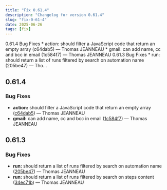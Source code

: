 ```yaml
---
title: "Fix 0.61.4"
description: "Changelog for version 0.61.4"
slug: "fix-0-61-4"
date: 2025-06-26
tags: [fix]
---
```


<p class="before-truncate"> 0.61.4   Bug Fixes  * action: should filter a JavaScript code that return an empty array (c64dab5) — Thomas JEANNEAU * gmail: can add name, cc and bcc in email (1c584f7) — Thomas JEANNEAU   0.61.3   Bug Fixes  * run: should return a list of runs filtered by search on automation name (205be47) — Tho...</p>

<!-- truncate -->

## 0.61.4

### Bug Fixes

* **action:** should filter a JavaScript code that return an empty array ([c64dab5](https://github.com/latechforce/engine/commit/c64dab58bf4c35cbec7e26e163bebbb2172cff7f)) — Thomas JEANNEAU
* **gmail:** can add name, cc and bcc in email ([1c584f7](https://github.com/latechforce/engine/commit/1c584f73e77ec4eaf988f8d3c0f0ef28fe5b7ae0)) — Thomas JEANNEAU

## 0.61.3

### Bug Fixes

* **run:** should return a list of runs filtered by search on automation name ([205be47](https://github.com/latechforce/engine/commit/205be477def15eb94e94ef575f2d23583e941684)) — Thomas JEANNEAU
* **run:** should return a list of runs filtered by search on steps content ([34ec71b](https://github.com/latechforce/engine/commit/34ec71b6ecfc27a960c00cf52f279e792de770ab)) — Thomas JEANNEAU
